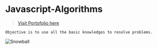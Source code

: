 # Javascript-Algorithms

> [Visit Portofolio here](https://projets.neworldwebsites.fr/)

    Objective is to use all the basic knowledges to resolve problems.

![Snowball](https://neworldwebsites.fr/cdn/img/algorithm.png)
